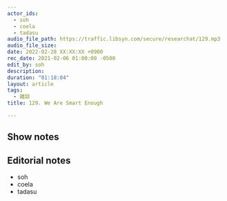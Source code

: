 ```yaml
---
actor_ids:
  - soh
  - coela
  - tadasu
audio_file_path: https://traffic.libsyn.com/secure/researchat/129.mp3
audio_file_size: 
date: 2022-02-28 XX:XX:XX +0900
rec_date: 2021-02-06 01:00:00 -0500
edit_by: soh
description: 
duration: "01:18:04"
layout: article
tags:
  - 雑談
title: 129. We Are Smart Enough

---
```

## Show notes


## Editorial notes
- soh
- coela
- tadasu

